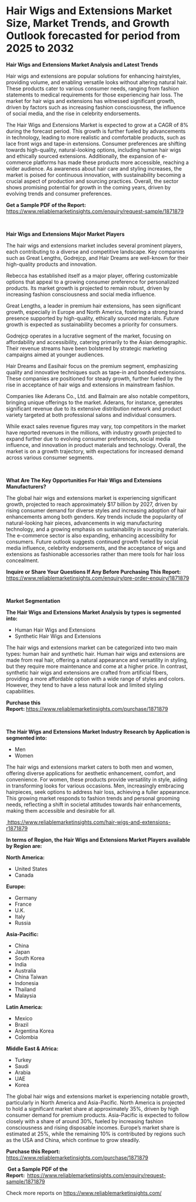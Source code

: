 <p><h1>Hair Wigs and Extensions Market Size, Market Trends, and Growth Outlook forecasted for period from 2025 to 2032</h1></p><p><strong>Hair Wigs and Extensions Market Analysis and Latest Trends</strong></p>
<p><p>Hair wigs and extensions are popular solutions for enhancing hairstyles, providing volume, and enabling versatile looks without altering natural hair. These products cater to various consumer needs, ranging from fashion statements to medical requirements for those experiencing hair loss. The market for hair wigs and extensions has witnessed significant growth, driven by factors such as increasing fashion consciousness, the influence of social media, and the rise in celebrity endorsements.</p><p>The Hair Wigs and Extensions Market is expected to grow at a CAGR of 8% during the forecast period. This growth is further fueled by advancements in technology, leading to more realistic and comfortable products, such as lace front wigs and tape-in extensions. Consumer preferences are shifting towards high-quality, natural-looking options, including human hair wigs and ethically sourced extensions. Additionally, the expansion of e-commerce platforms has made these products more accessible, reaching a wider audience. As awareness about hair care and styling increases, the market is poised for continuous innovation, with sustainability becoming a crucial aspect of production and sourcing practices. Overall, the sector shows promising potential for growth in the coming years, driven by evolving trends and consumer preferences.</p></p>
<p><strong>Get a Sample PDF of the Report:&nbsp;</strong> <a href="https://www.reliablemarketinsights.com/enquiry/request-sample/1871879?utm_campaign=3065&utm_medium=2&utm_source=Github&utm_content=ia&utm_term=04042025&utm_id=hair-wigs-and-extensions">https://www.reliablemarketinsights.com/enquiry/request-sample/1871879</a></p>
<p>&nbsp;</p>
<p><strong>Hair Wigs and Extensions Major Market Players</strong></p>
<p><p>The hair wigs and extensions market includes several prominent players, each contributing to a diverse and competitive landscape. Key companies such as Great Lengths, Godrejcp, and Hair Dreams are well-known for their high-quality products and innovation. </p><p>Rebecca has established itself as a major player, offering customizable options that appeal to a growing consumer preference for personalized products. Its market growth is projected to remain robust, driven by increasing fashion consciousness and social media influence. </p><p>Great Lengths, a leader in premium hair extensions, has seen significant growth, especially in Europe and North America, fostering a strong brand presence supported by high-quality, ethically sourced materials. Future growth is expected as sustainability becomes a priority for consumers.</p><p>Godrejcp operates in a lucrative segment of the market, focusing on affordability and accessibility, catering primarily to the Asian demographic. Their revenue streams have been bolstered by strategic marketing campaigns aimed at younger audiences.</p><p>Hair Dreams and Easihair focus on the premium segment, emphasizing quality and innovative techniques such as tape-in and bonded extensions. These companies are positioned for steady growth, further fueled by the rise in acceptance of hair wigs and extensions in mainstream fashion.</p><p>Companies like Aderans Co., Ltd. and Balmain are also notable competitors, bringing unique offerings to the market. Aderans, for instance, generates significant revenue due to its extensive distribution network and product variety targeted at both professional salons and individual consumers.</p><p>While exact sales revenue figures may vary, top competitors in the market have reported revenues in the millions, with industry growth projected to expand further due to evolving consumer preferences, social media influence, and innovation in product materials and technology. Overall, the market is on a growth trajectory, with expectations for increased demand across various consumer segments.</p></p>
<p>&nbsp;</p>
<p><strong>What Are The Key Opportunities For Hair Wigs and Extensions Manufacturers?</strong></p>
<p><p>The global hair wigs and extensions market is experiencing significant growth, projected to reach approximately $17 billion by 2027, driven by rising consumer demand for diverse styles and increasing adoption of hair enhancements among both genders. Key trends include the popularity of natural-looking hair pieces, advancements in wig manufacturing technology, and a growing emphasis on sustainability in sourcing materials. The e-commerce sector is also expanding, enhancing accessibility for consumers. Future outlook suggests continued growth fueled by social media influence, celebrity endorsements, and the acceptance of wigs and extensions as fashionable accessories rather than mere tools for hair loss concealment.</p></p>
<p><strong>Inquire or Share Your Questions If Any Before Purchasing This Report:</strong> <a href="https://www.reliablemarketinsights.com/enquiry/pre-order-enquiry/1871879?utm_campaign=3065&utm_medium=2&utm_source=Github&utm_content=ia&utm_term=04042025&utm_id=hair-wigs-and-extensions">https://www.reliablemarketinsights.com/enquiry/pre-order-enquiry/1871879</a></p>
<p>&nbsp;</p>
<p><strong>Market Segmentation</strong></p>
<p><strong>The Hair Wigs and Extensions Market Analysis by types is segmented into:</strong></p>
<p><ul><li>Human Hair Wigs and Extensions</li><li>Synthetic Hair Wigs and Extensions</li></ul></p>
<p><p>The hair wigs and extensions market can be categorized into two main types: human hair and synthetic hair. Human hair wigs and extensions are made from real hair, offering a natural appearance and versatility in styling, but they require more maintenance and come at a higher price. In contrast, synthetic hair wigs and extensions are crafted from artificial fibers, providing a more affordable option with a wide range of styles and colors. However, they tend to have a less natural look and limited styling capabilities.</p></p>
<p><strong>Purchase this Report:&nbsp;</strong><a href="https://www.reliablemarketinsights.com/purchase/1871879?utm_campaign=3065&utm_medium=2&utm_source=Github&utm_content=ia&utm_term=04042025&utm_id=hair-wigs-and-extensions">https://www.reliablemarketinsights.com/purchase/1871879</a></p>
<p>&nbsp;</p>
<p><strong>The Hair Wigs and Extensions Market Industry Research by Application is segmented into:</strong></p>
<p><ul><li>Men</li><li>Women</li></ul></p>
<p><p>The hair wigs and extensions market caters to both men and women, offering diverse applications for aesthetic enhancement, comfort, and convenience. For women, these products provide versatility in style, aiding in transforming looks for various occasions. Men, increasingly embracing hairpieces, seek options to address hair loss, achieving a fuller appearance. This growing market responds to fashion trends and personal grooming needs, reflecting a shift in societal attitudes towards hair enhancements, making them accessible and desirable for all.</p></p>
<p><a href="https://www.reliablemarketinsights.com/hair-wigs-and-extensions-r1871879?utm_campaign=3065&utm_medium=2&utm_source=Github&utm_content=ia&utm_term=04042025&utm_id=hair-wigs-and-extensions">&nbsp;https://www.reliablemarketinsights.com/hair-wigs-and-extensions-r1871879</a></p>
<p><strong>In terms of Region, the Hair Wigs and Extensions Market Players available by Region are:</strong></p>
<p>
    <p> <strong> North America: </strong>
        <ul>
            <li>United States</li>
            <li>Canada</li>
        </ul>
        </p> 
    <p> <strong> Europe: </strong>
        <ul>
            <li>Germany</li>
            <li>France</li>
            <li>U.K.</li>
            <li>Italy</li>
            <li>Russia</li>
        </ul>
        </p> 
    <p> <strong> Asia-Pacific: </strong>
        <ul>
            <li>China</li>
            <li>Japan</li>
            <li>South Korea</li>
            <li>India</li>
            <li>Australia</li>
            <li>China Taiwan</li>
            <li>Indonesia</li>
            <li>Thailand</li>
            <li>Malaysia</li>
        </ul>
        </p> 
    <p> <strong> Latin America: </strong>
        <ul>
            <li>Mexico</li>
            <li>Brazil</li>
            <li>Argentina Korea</li>
            <li>Colombia</li>
        </ul>
        </p> 
    <p> <strong> Middle East & Africa: </strong>
        <ul>
            <li>Turkey</li>
            <li>Saudi</li>
            <li>Arabia</li>
            <li>UAE</li>
            <li>Korea</li>
        </ul>
    </p>
    </p>
<p><p>The global hair wigs and extensions market is experiencing notable growth, particularly in North America and Asia-Pacific. North America is projected to hold a significant market share at approximately 35%, driven by high consumer demand for premium products. Asia-Pacific is expected to follow closely with a share of around 30%, fueled by increasing fashion consciousness and rising disposable incomes. Europe’s market share is estimated at 25%, while the remaining 10% is contributed by regions such as the USA and China, which continue to grow steadily.</p></p>
<p><strong>Purchase this Report: </strong><a href="https://www.reliablemarketinsights.com/purchase/1871879?utm_campaign=3065&utm_medium=2&utm_source=Github&utm_content=ia&utm_term=04042025&utm_id=hair-wigs-and-extensions">https://www.reliablemarketinsights.com/purchase/1871879</a></p>
<p>&nbsp;<strong>Get a Sample PDF of the Report:&nbsp;&nbsp;</strong><a href="https://www.reliablemarketinsights.com/enquiry/request-sample/1871879?utm_campaign=3065&utm_medium=2&utm_source=Github&utm_content=ia&utm_term=04042025&utm_id=hair-wigs-and-extensions">https://www.reliablemarketinsights.com/enquiry/request-sample/1871879</a></p>
<p><strong></strong></p>
<p>Check more reports on <a href="https://www.reliablemarketinsights.com/?utm_campaign=3065&utm_medium=2&utm_source=Github&utm_content=ia&utm_term=04042025&utm_id=hair-wigs-and-extensions">https://www.reliablemarketinsights.com/</a></p>